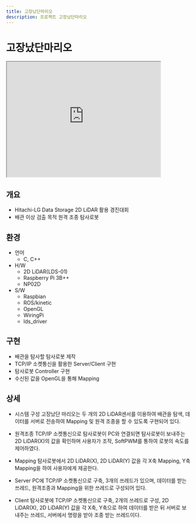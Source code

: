 ```yaml
---
title: 고장났단마리오
description: 프로젝트 고장났단마리오
---
```


# 고장났단마리오

<iframe width="420" height="315" src="https://www.youtube.com/embed/6vx_JwwLTXQ" allowfullscreen ></iframe>

## 개요

- Hitachi-LG Data Storage 2D LiDAR 활용 경진대회
- 배관 이상 검출 목적 원격 조종 탐사로봇

## 환경

- 언어
  - C, C++
- H/W
  - 2D LiDAR(LDS-01)
  - Raspberry Pi 3B++
  - NP02D
- S/W
  - Raspbian
  - ROS/kinetic
  - OpenGL
  - WiringPi
  - lds_driver

## 구현

- 배관을 탐사할 탐사로봇 제작
- TCP/IP 소켓통신을 활용한 Server/Client 구현
- 탐사로봇 Controller 구현
- 수신된 값을 OpenGL을 통해 Mapping

## 상세

- 시스템 구성
  고장났단 마리오는 두 개의 2D LiDAR센서를 이용하여 배관을 탐색, 데이터를 서버로 전송하여 Mapping 및 원격 조종을 할 수 있도록 구현되어 있다.

- 원격조종
  TCP/IP 소켓통신으로 탐사로봇이 PC와 연결되면 탐사로봇이 보내주는 2D LiDAR(X)의 값을 확인하며 사용자가 조작, SoftPWM를 통하여 로봇의 속도를 제어하였다.

- Mapping
  탐사로봇에서 2D LiDAR(X), 2D LiDAR(Y) 값을 각 X축 Mapping, Y축 Mapping을 하여 사용자에게 제공한다.

- Server
  PC에 TCP/IP 소켓통신으로 구축, 3개의 쓰레드가 있으며, 데이터를 받는 쓰레드, 원격조종과 Mapping을 위한 쓰레드로 구성되어 있다.

- Client
  탐사로봇에 TCP/IP 소켓통신으로 구축, 2개의 쓰레드로 구성, 2D LiDAR(X), 2D LiDAR(Y) 값을 각 X축, Y축으로 하여 데이터를 받은 뒤 서버로 보내주는 쓰레드, 서버에서 명령을 받아 조종 받는 쓰레드이다.
